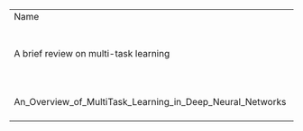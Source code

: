 <table>
  <tr>
      <td>Name</td>
      <td>Authors</td>
      <td>StartTime</td>
	  <td>EndTime</td>
      <td>Address</td>
  </tr>
  <tr>
      <td>A brief review on multi-task learning</td>
      <td>Kim-Han Thung 1 Chong-Yaw Wee 2</td>
	  <td>9/17/2019 9:56:31 PM </td>
	  <td>9/23/2019 9:09:38 AM </td>
	  <td>-</td>
  </tr>
  <tr>
      <td>An_Overview_of_MultiTask_Learning_in_Deep_Neural_Networks</td>
      <td>Sebastian Ruder</td>
	  <td>9/23/2019 9:11:11 AM </td>
	  <td>9/24/2019 1:59:12 PM </td>
	  <td>-</td>
  </tr>
</table>
